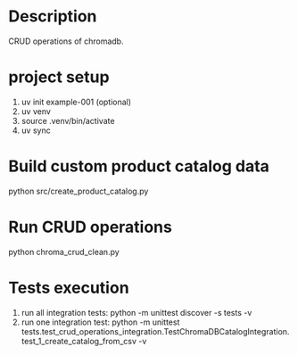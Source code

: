 # Description
CRUD operations of chromadb.

# project setup
1. uv init example-001 (optional)
2. uv venv
3. source .venv/bin/activate
4. uv sync

# Build custom product catalog data
python src/create_product_catalog.py

# Run CRUD operations
python chroma_crud_clean.py


# Tests execution
1. run all integration tests: python -m unittest discover -s tests -v
2. run one integration test: python -m unittest tests.test_crud_operations_integration.TestChromaDBCatalogIntegration.test_1_create_catalog_from_csv -v